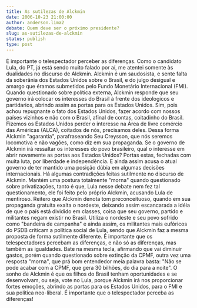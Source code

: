 ```yaml
---
title: As sutilezas de Alckmin
date: 2006-10-23 21:00:00
author: anderson.lima2
debate: Quem deve ser o próximo presidente?
slug: as-sutilezas-de-alckmin
status: publish 
type: post
---
```


É importante o telespectador perceber as diferenças. Como o candidato Lula, do PT, já está sendo muito falado por aí, me atentei somente às dualidades no discurso de Alckmin. 
Alckmin é um saudosista, e sente falta da soberânia dos Estados Unidos sobre o Brasil, e do julgo desigual e amargo que éramos submetidos pelo Fundo Monetário Internacional (FMI). Quando questionado sobre política externa, Alckmin responde que seu governo irá colocar os interesses do Brasil à frente dos ideologicos e partidarios, abrindo assim as portas para os Estados Unidos. Sim, pois achou repugnante o fato dos Estados Unidos, fazer acordo com nossos países vizinhos e não com o Brasil, afinal de contas, coitadinho do Brasil. Fizemos os Estados Unidos perder o interesse na Área de livre comércio das Américas (ALCA), coitados de nós, precisamos deles. Dessa forma Alckmin "agarantia", parafraseando Seu Creysson, que nós seremos locomotiva e não vagões, como diz em sua propaganda. Se o governo de Alckmin irá ressaltar os interesses do povo brasileiro, qual o interesse em abrir novamente as portas aos Estados Unidos? Portas estas, fechadas com muita luta, por liberdade e independência. E ainda assim acusa o atual governo de ter mantido uma posição dúbia em algumas decisões internacionais. Há algumas contradições feitas sutilmente no discurso de Alckmin. Mantém uma postura totalmente "morna" quando questionado sobre privatizações, tanto é que, Lula nesse debate nem fez tal questionamento, ele foi feito pelo próprio Alckmin, acusando Lula de mentiroso. Reitero que Alckmin denota tom preconceituoso, quando em sua propaganda gratuita exalta o nordeste, deixando assim escancarada a idéia de que o país está dividido em classes, coisa que seu governo, partido e militantes negam existir no Brasil. Utiliza o nordeste e seu povo sofrido como "bandeira de campanha" e ainda assim, os militantes mais eufóricos do PSDB criticam a política social de Lula, sendo que Alckmin faz a mesma proposta de forma sutilmente diferente. É importante que os telespectadores percebam as diferenças, e não só as diferenças, mas também as igualdades. Bate na mesma tecla, afirmando que vai diminuir gastos, porém quando questionado sobre extinção da CPMF, outra vez uma resposta "morna", que prá bom entendedor meia palavra basta: "Não se pode acabar com a CPMF, que gera 30 bilhões, do dia para a noite". O sonho de Alckmin é que os filhos do Brasil tenham oportunidades e se desenvolvam, ou seja, vote no Lula, porque Alckmin irá nos proporcionar fortes emoções, abrindo as portas para os Estados Unidos, para o FMI e sua política neo-liberal. É importante que o telespectador perceba as diferenças!
